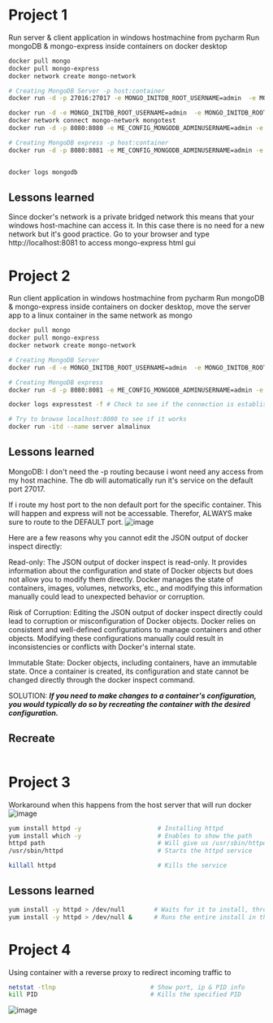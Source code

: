 



# Project 1
Run server & client application in windows hostmachine from pycharm
Run mongoDB & mongo-express inside containers on docker desktop

```bash
docker pull mongo
docker pull mongo-express
docker network create mongo-network

# Creating MongoDB Server -p host:container
docker run -d -p 27016:27017 -e MONGO_INITDB_ROOT_USERNAME=admin  -e MONGO_INITDB_ROOT_PASSWORD=admin --name mongodb --net mongo-network mongo

docker run -d -e MONGO_INITDB_ROOT_USERNAME=admin  -e MONGO_INITDB_ROOT_PASSWORD=admin --name mongotest mongo
docker network connect mongo-network mongotest
docker run -d -p 8080:8080 -e ME_CONFIG_MONGODB_ADMINUSERNAME=admin -e ME_CONFIG_MONGODB_ADMINPASSWORD=admin --net mongo-network --name expresstest -e ME_CONFIG_MONGODB_SERVER=mongotest mongo-express

# Creating MongoDB express -p host:container
docker run -d -p 8080:8081 -e ME_CONFIG_MONGODB_ADMINUSERNAME=admin -e ME_CONFIG_MONGODB_ADMINPASSWORD=admin --net mongo-network --name mongo-express -e ME_CONFIG_MONGODB_SERVER=mongodb mongo-express


docker logs mongodb
```

## Lessons learned
Since docker's network is a private bridged network this means that your windows host-machine can access it. In this case there is no need for a new network but it's good practice.
Go to your browser and type http://localhost:8081 to access mongo-express html gui


# Project 2
Run client application in windows hostmachine from pycharm
Run mongoDB & mongo-express inside containers on docker desktop, move the server app to a linux container in the same network as mongo
```bash
docker pull mongo
docker pull mongo-express
docker network create mongo-network

# Creating MongoDB Server
docker run -d -e MONGO_INITDB_ROOT_USERNAME=admin  -e MONGO_INITDB_ROOT_PASSWORD=admin --name mongotest --net mongo-network mongo

# Creating MongoDB express
docker run -d -p 8080:8081 -e ME_CONFIG_MONGODB_ADMINUSERNAME=admin -e ME_CONFIG_MONGODB_ADMINPASSWORD=admin --net mongo-network --name expresstest -e ME_CONFIG_MONGODB_SERVER=mongodb mongo-express

docker logs expresstest -f # Check to see if the connection is established

# Try to browse localhost:8080 to see if it works
docker run -itd --name server almalinux

```


## Lessons learned
MongoDB: I don't need the -p routing because i wont need any access from my host machine. The db will automatically run it's service on the default port 27017.

If i route my host port to the non default port for the specific container. This will happen and express will not be accessable.
Therefor, ALWAYS make sure to route to the DEFAULT port.
![image](https://github.com/Keeriiim/Docker/assets/117115289/2a237ff6-2c80-4ebb-ace9-b3deeb33b3c3)  

Here are a few reasons why you cannot edit the JSON output of docker inspect directly:

Read-only: The JSON output of docker inspect is read-only. It provides information about the configuration and state of Docker objects but does not allow you to modify them directly. Docker manages the state of containers, images, volumes, networks, etc., 
and modifying this information manually could lead to unexpected behavior or corruption.

Risk of Corruption: Editing the JSON output of docker inspect directly could lead to corruption or misconfiguration of Docker objects. Docker relies on consistent and well-defined configurations to manage containers and other objects. 
Modifying these configurations manually could result in inconsistencies or conflicts with Docker's internal state.

Immutable State: Docker objects, including containers, have an immutable state. Once a container is created, its configuration and state cannot be changed directly through the docker inspect command. 

SOLUTION: ***If you need to make changes to a container's configuration, you would typically do so by recreating the container with the desired configuration.***

## Recreate
```bash

```



# Project 3 
Workaround when this happens from the host server that will run docker
![image](https://github.com/Keeriiim/Docker/assets/117115289/432b2d7c-1881-4cc8-9816-f226e3595676)  

```bash
yum install httpd -y                     # Installing httpd
yum install which -y                     # Enables to show the path
httpd path                               # Will give us /usr/sbin/httpd which is the executable meaning same as running systemctl start httpd
/usr/sbin/httpd                          # Starts the httpd service

killall httpd                            # Kills the service
```


## Lessons learned
```bash
yum install -y httpd > /dev/null        # Waits for it to install, throwing the output
yum install -y httpd > /dev/null &      # Runs the entire install in the background, throwing the output
```

# Project 4
Using container with a reverse proxy to redirect incoming traffic to 


```bash
netstat -tlnp                          # Show port, ip & PID info
kill PID                               # Kills the specified PID
```
![image](https://github.com/Keeriiim/Docker/assets/117115289/5fd8ccb5-e6e1-493e-9b5a-664c6286d320)  





